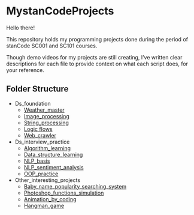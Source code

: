# MystanCodeProjects
Hello there!

This repository holds my programming projects done during the period of stanCode SC001 and SC101 courses.

Though demo videos for my projects are still creating, 
I’ve written clear descriptions for each file to provide context on what each script does, for your reference.

## Folder Structure
- Ds_foundation
  - [Weather_master](https://github.com/ChiaChunHung/MystanCodeProjects/blob/main/stanCode_Projects/ds_foundation/exploratory_analysis/weather_master.py)
  - [Image_processing](https://github.com/ChiaChunHung/MystanCodeProjects/tree/main/stanCode_Projects/ds_foundation/image_processing)
  - [String_processing](https://github.com/ChiaChunHung/MystanCodeProjects/tree/main/stanCode_Projects/ds_foundation/string_processing)
  - [Logic flows](https://github.com/ChiaChunHung/MystanCodeProjects/tree/main/stanCode_Projects/ds_foundation/logic_flows)
  - [Web_crawler](https://github.com/ChiaChunHung/MystanCodeProjects/tree/main/stanCode_Projects/web_crawler)
- Ds_interview_practice
  - [Algorithm_learning](https://github.com/ChiaChunHung/MystanCodeProjects/tree/main/stanCode_Projects/ds_interview_practice/algorithm)
  - [Data_structure_learning](https://github.com/ChiaChunHung/MystanCodeProjects/tree/main/stanCode_Projects/ds_interview_practice/data_structures_and_io)
  - [NLP_basis](https://github.com/ChiaChunHung/MystanCodeProjects/tree/main/stanCode_Projects/ds_interview_practice/nlp_basis)
  - [NLP_sentiment_analysis](https://github.com/ChiaChunHung/MystanCodeProjects/tree/main/stanCode_Projects/ds_interview_practice/nlp_sentiment_analysis)
  - [OOP_practice](https://github.com/ChiaChunHung/MystanCodeProjects/tree/main/stanCode_Projects/ds_interview_practice/oop_practice)
- Other_interesting_projects
  - [Baby_name_popularity_searching_system](https://github.com/ChiaChunHung/MystanCodeProjects/tree/main/stanCode_Projects/name_searching_system) 
  - [Photoshop_functions_simulation](https://github.com/ChiaChunHung/MystanCodeProjects/blob/main/stanCode_Projects/photoshop/stanCodoshop.py)
  - [Animation_by_coding](https://github.com/ChiaChunHung/MystanCodeProjects/tree/main/stanCode_Projects/my_drawing)
  - [Hangman_game](https://github.com/ChiaChunHung/MystanCodeProjects/blob/main/stanCode_Projects/ds_foundation/string_processing/hangman_game.py)
